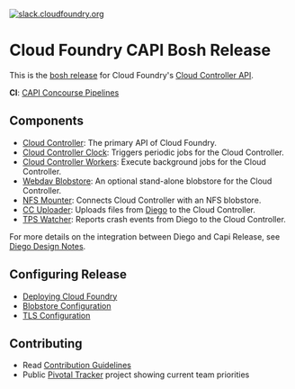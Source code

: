 [![slack.cloudfoundry.org](https://slack.cloudfoundry.org/badge.svg)](https://cloudfoundry.slack.com/messages/capi/)

# Cloud Foundry CAPI Bosh Release

This is the [bosh release](http://bosh.io/docs/release.html) for Cloud Foundry's [Cloud Controller API](https://github.com/cloudfoundry/cloud_controller_ng). 

**CI**: [CAPI Concourse Pipelines](https://capi.ci.cf-app.com)

## Components

* [Cloud Controller](https://github.com/cloudfoundry/cloud_controller_ng): The primary API of Cloud Foundry.
* [Cloud Controller Clock](https://github.com/cloudfoundry/cloud_controller_ng): Triggers periodic jobs for the Cloud Controller.
* [Cloud Controller Workers](https://github.com/cloudfoundry/cloud_controller_ng): Execute background jobs for the Cloud Controller.
* [Webdav Blobstore](https://github.com/cloudfoundry/capi-release/tree/develop/jobs/blobstore): An optional stand-alone blobstore for the Cloud Controller. 
* [NFS Mounter](https://github.com/cloudfoundry/capi-release/tree/develop/jobs/nfs_mounter): Connects Cloud Controller with an NFS blobstore.
* [CC Uploader](https://github.com/cloudfoundry/cc-uploader): Uploads files from [Diego](https://github.com/cloudfoundry/diego-release) to the Cloud Controller.
* [TPS Watcher](https://github.com/cloudfoundry/tps): Reports crash events from Diego to the Cloud Controller.

For more details on the integration between Diego and Capi Release, see [Diego Design Notes](https://github.com/cloudfoundry/diego-design-notes).

## Configuring Release

* [Deploying Cloud Foundry](https://docs.cloudfoundry.org/deploying/index.html)
* [Blobstore Configuration](https://docs.cloudfoundry.org/deploying/common/cc-blobstore-config.html)
* [TLS Configuration](https://github.com/cloudfoundry/capi-release/blob/develop/docs/tls-configuration.md)

## Contributing

* Read [Contribution Guidelines](https://github.com/cloudfoundry/capi-release/blob/develop/CONTRIBUTING.md)
* Public [Pivotal Tracker](https://www.pivotaltracker.com/n/projects/966314) project showing current team priorities
